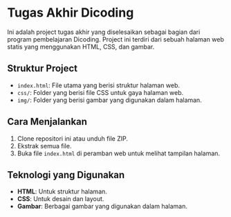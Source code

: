 # Tugas Akhir Dicoding

Ini adalah project tugas akhir yang diselesaikan sebagai bagian dari program pembelajaran Dicoding. Project ini terdiri dari sebuah halaman web statis yang menggunakan HTML, CSS, dan gambar.

## Struktur Project

- `index.html`: File utama yang berisi struktur halaman web.
- `css/`: Folder yang berisi file CSS untuk gaya halaman web.
- `img/`: Folder yang berisi gambar yang digunakan dalam halaman.

## Cara Menjalankan

1. Clone repositori ini atau unduh file ZIP.
2. Ekstrak semua file.
3. Buka file `index.html` di peramban web untuk melihat tampilan halaman.

## Teknologi yang Digunakan

- **HTML**: Untuk struktur halaman.
- **CSS**: Untuk desain dan layout.
- **Gambar**: Berbagai gambar yang digunakan dalam halaman.
